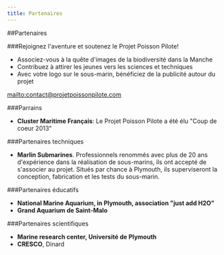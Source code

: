 ```yaml
---
title: Partenaires
---
```


##Partenaires

###Rejoignez l\'aventure et soutenez le Projet Poisson Pilote!

- Associez-vous à la quête d\'images de la biodiversité dans la Manche
- Contribuez à attirer les jeunes vers les sciences et techniques
- Avec votre logo sur le sous-marin, bénéficiez de la publicité autour du projet

<mailto:contact@projetpoissonpilote.com>

###Parrains

- **Cluster Maritime Français**: Le Projet Poisson Pilote a été élu \"Coup de coeur 2013\"

###Partenaires techniques

- **Marlin Submarines**. Professionnels renommés 
avec plus de 20 ans d\'expérience dans la réalisation de sous-marins, 
ils ont accepté de s\'associer au projet. Situés par chance à Plymouth, 
ils superviseront la conception, fabrication et les tests du sous-marin.

###Partenaires éducatifs

- **National Marine Aquarium, in Plymouth, association \"just add H2O\"**
- **Grand Aquarium de Saint-Malo**

###Partenaires scientifiques

- **Marine research center, Université de Plymouth**
- **CRESCO**, Dinard
